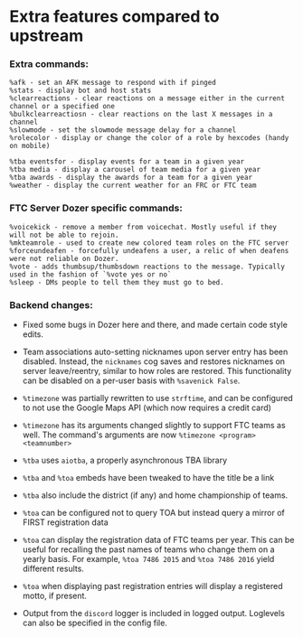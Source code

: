 # Extra features compared to upstream

### Extra commands:
```
%afk - set an AFK message to respond with if pinged
%stats - display bot and host stats
%clearreactions - clear reactions on a message either in the current channel or a specified one
%bulkclearreactiosn - clear reactions on the last X messages in a channel
%slowmode - set the slowmode message delay for a channel
%rolecolor - display or change the color of a role by hexcodes (handy on mobile)

%tba eventsfor - display events for a team in a given year
%tba media - display a carousel of team media for a given year
%tba awards - display the awards for a team for a given year
%weather - display the current weather for an FRC or FTC team
```

### FTC Server Dozer specific commands:
```
%voicekick - remove a member from voicechat. Mostly useful if they will not be able to rejoin.
%mkteamrole - used to create new colored team roles on the FTC server
%forceundeafen - forcefully undeafens a user, a relic of when deafens were not reliable on Dozer.
%vote - adds thumbsup/thumbsdown reactions to the message. Typically used in the fashion of `%vote yes or no`
%sleep - DMs people to tell them they must go to bed.
```

### Backend changes:
 * Fixed some bugs in Dozer here and there, and made certain code style edits.
 * Team associations auto-setting nicknames upon server entry has been disabled. Instead, 
 the `nicknames` cog saves and restores nicknames on server leave/reentry, similar to how roles
 are restored. This functionality can be disabled on a per-user basis with `%savenick False`.
 * `%timezone` was partially rewritten to use `strftime`, and can be configured to not use the 
 Google Maps API (which now requires a credit card)
 * `%timezone` has its arguments changed slightly to support FTC teams as well. The command's 
 arguments are now `%timezone <program> <teamnumber>`
 
 * `%tba` uses `aiotba`, a properly asynchronous TBA library
 * `%tba` and `%toa` embeds have been tweaked to have the title be a link
 * `%tba` also include the district (if any) and home championship of teams.
 
 * `%toa` can be configured not to query TOA but instead query a mirror of FIRST registration data
 * `%toa` can display the registration data of FTC teams per year. This can be useful for recalling
 the past names of teams who change them on a yearly basis. For example, `%toa 7486 2015` and 
 `%toa 7486 2016` yield different results. 
 * `%toa` when displaying past registration entries will display a registered motto, if present.
 * Output from the `discord` logger is included in logged output. Loglevels can also be specified in
  the config file.
 